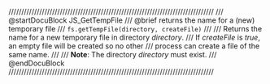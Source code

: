 ////////////////////////////////////////////////////////////////////////////////
/// @startDocuBlock JS_GetTempFile
/// @brief returns the name for a (new) temporary file
/// `fs.getTempFile(directory, createFile)`
///
/// Returns the name for a new temporary file in directory *directory*.
/// If *createFile* is *true*, an empty file will be created so no other
/// process can create a file of the same name.
///
/// **Note**: The directory *directory* must exist.
/// @endDocuBlock
////////////////////////////////////////////////////////////////////////////////